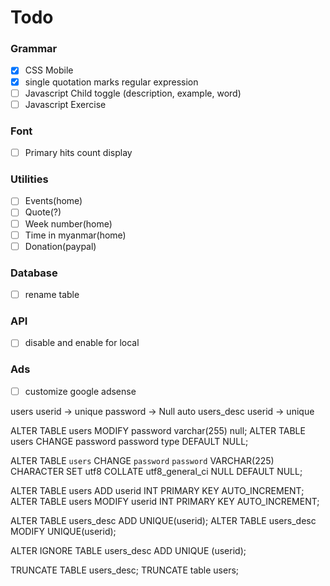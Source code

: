 Todo
====

### Grammar
- [x] CSS Mobile
- [x] single quotation marks regular expression
- [ ] Javascript Child toggle (description, example, word)
- [ ] Javascript Exercise

### Font
- [ ] Primary hits count display

### Utilities
- [ ] Events(home)
- [ ] Quote(?)
- [ ] Week number(home)
- [ ] Time in myanmar(home)
- [ ] Donation(paypal)

### Database
- [ ] rename table

### API
- [ ] disable and enable for local

### Ads
- [ ] customize google adsense


users
  userid -> unique
  password -> Null auto
users_desc
  userid -> unique


ALTER TABLE users MODIFY password varchar(255) null;
ALTER TABLE users CHANGE password password type DEFAULT NULL;

ALTER TABLE `users` CHANGE `password` `password` VARCHAR(225) CHARACTER SET utf8 COLLATE utf8_general_ci NULL DEFAULT NULL;


ALTER TABLE users ADD userid INT PRIMARY KEY AUTO_INCREMENT;
ALTER TABLE users MODIFY userid INT PRIMARY KEY AUTO_INCREMENT;

ALTER TABLE users_desc ADD UNIQUE(userid);
ALTER TABLE users_desc MODIFY UNIQUE(userid);

ALTER IGNORE TABLE users_desc ADD UNIQUE (userid);



TRUNCATE TABLE users_desc;
TRUNCATE table users;
